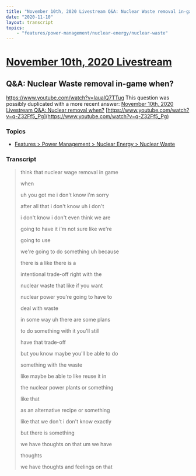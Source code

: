 ```yaml
---
title: "November 10th, 2020 Livestream Q&A: Nuclear Waste removal in-game when?"
date: "2020-11-10"
layout: transcript
topics:
    - "features/power-management/nuclear-energy/nuclear-waste"
---
```

# [November 10th, 2020 Livestream](../2020-11-10.md)
## Q&A: Nuclear Waste removal in-game when?
https://www.youtube.com/watch?v=laualQ7TTug
This question was possibly duplicated with a more recent answer: [November 10th, 2020 Livestream Q&A: Nuclear removal when?](./yt-q-Z32Ff5_Pg.md) [https://www.youtube.com/watch?v=q-Z32Ff5_Pg](https://www.youtube.com/watch?v=q-Z32Ff5_Pg)


### Topics
* [Features > Power Management > Nuclear Energy > Nuclear Waste](../topics/features/power-management/nuclear-energy/nuclear-waste.md)

### Transcript

> think that nuclear wage removal in game
>
> when
>
> uh you got me i don't know i'm sorry
>
> after all that i don't know uh i don't
>
> i don't know i don't even think we are
>
> going to have it i'm not sure like we're
>
> going to use
>
> we're going to do something uh because
>
> there is a like there is a
>
> intentional trade-off right with the
>
> nuclear waste that like if you want
>
> nuclear power you're going to have to
>
> deal with waste
>
> in some way uh there are some plans
>
> to do something with it you'll still
>
> have that trade-off
>
> but you know maybe you'll be able to do
>
> something with the waste
>
> like maybe be able to like reuse it in
>
> the nuclear power plants or something
>
> like that
>
> as an alternative recipe or something
>
> like that we don't i don't know exactly
>
> but there is something
>
> we have thoughts on that um we have
>
> thoughts
>
> we have thoughts and feelings on that
